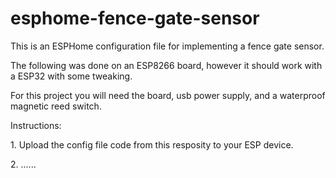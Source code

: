 # esphome-fence-gate-sensor
This is an ESPHome configuration file for implementing a fence gate sensor.
<p>The following was done on an ESP8266 board, however it should work with a ESP32 with some tweaking.</p>
<p>For this project you will need the board, usb power supply, and a waterproof magnetic reed switch.</p>
<p>Instructions:</p>
<p>1. Upload the config file code from this resposity to your ESP device.</p>
<p>2. ......</p>
